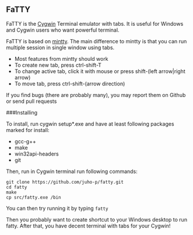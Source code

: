 FaTTY
-----

FaTTY is the [Cygwin](http://cygwin.com) Terminal emulator with tabs. It is
useful for Windows and Cygwin users who want powerful terminal.

FaTTY is based on [mintty](https://github.com/mintty/mintty). The main
difference to mintty is that you can run multiple session in single window
using tabs.

* Most features from mintty should work
* To create new tab, press ctrl-shift-T
* To change active tab, click it with mouse or press shift-(left arrow|right arrow)
* To move tab, press ctrl-shift-(arrow direction)

If you find bugs (there are probably many), you may report them on Github or
send pull requests

###Installing

To install, run cygwin setup*.exe and have at least following packages marked for
install:

* gcc-g++
* make
* win32api-headers
* git

Then, run in Cygwin terminal run following commands:

    git clone https://github.com/juho-p/fatty.git
    cd fatty
    make
    cp src/fatty.exe /bin
  
  You can then try running it by typing `fatty`
  
  Then you probably want to create shortcut to your Windows desktop to run fatty.
  After that, you have decent terminal with tabs for your Cygwin!
